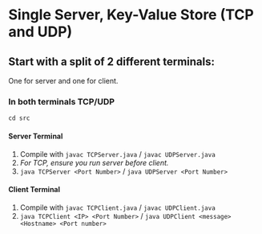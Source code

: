 # Single Server, Key-Value Store (TCP and UDP)

## Start with a split of 2 different terminals:
One for server and one for client.

### In both terminals TCP/UDP
`cd src`

#### Server Terminal
1. Compile with `javac TCPServer.java` / `javac UDPServer.java`
2. *For TCP, ensure you run server before client.*
3. `java TCPServer <Port Number>` / `java UDPServer <Port Number>`

#### Client Terminal
1. Compile with `javac TCPClient.java` / `javac UDPClient.java`
2. `java TCPClient <IP> <Port Number>` / `java UDPClient <message> <Hostname> <Port number>`

